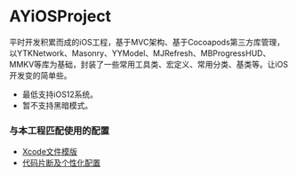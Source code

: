 # AYiOSProject
平时开发积累而成的iOS工程，基于MVC架构、基于Cocoapods第三方库管理，以YTKNetwork、Masonry、YYModel、MJRefresh、MBProgressHUD、MMKV等库为基础，封装了一些常用工具类、宏定义、常用分类、基类等。让iOS开发变的简单些。

* 最低支持iOS12系统。
* 暂不支持黑暗模式。

### 与本工程匹配使用的配置
* [Xcode文件模版](https://github.com/wtuyp/Xcode_Templates)
* [代码片断及个性化配置](https://github.com/wtuyp/XcodeUserData)

